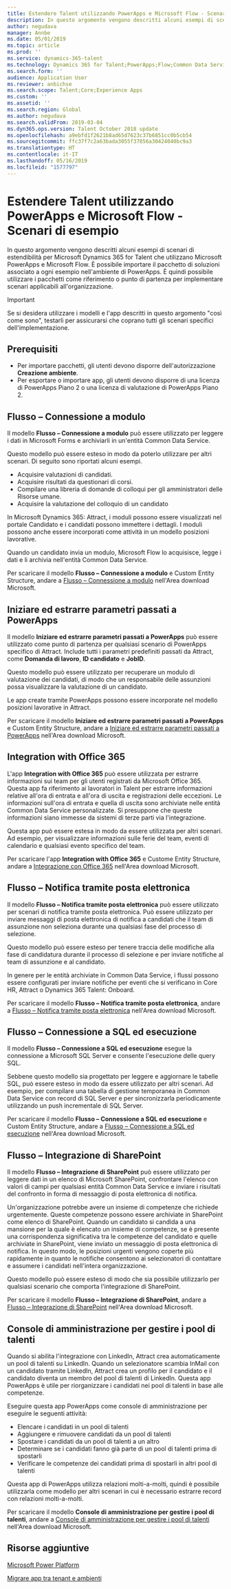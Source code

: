 ```yaml
---
title: Estendere Talent utilizzando PowerApps e Microsoft Flow - Scenari di esempio
description: In questo argomento vengono descritti alcuni esempi di scenari di estendibilità per Microsoft Dynamics 365 for Talent che utilizzano Microsoft PowerApps e Microsoft Flow.
author: negudava
manager: Annbe
ms.date: 05/01/2019
ms.topic: article
ms.prod: ''
ms.service: dynamics-365-talent
ms.technology: Dynamics 365 for Talent;PowerApps;Flow;Common Data Service
ms.search.form: ''
audience: Application User
ms.reviewer: anbichse
ms.search.scope: Talent;Core;Experience Apps
ms.custom: ''
ms.assetid: ''
ms.search.region: Global
ms.author: negudava
ms.search.validFrom: 2019-03-04
ms.dyn365.ops.version: Talent October 2018 update
ms.openlocfilehash: a9ebfd1f2621b8ad65d7623c37b6851cc0b5cb54
ms.sourcegitcommit: ffc37f7c2a63bada3055f37856a30424040bc9a3
ms.translationtype: HT
ms.contentlocale: it-IT
ms.lasthandoff: 05/16/2019
ms.locfileid: "1577797"
---
```

# <a name="extend-talent-by-using-powerapps-and-microsoft-flow---example-scenarios"></a>Estendere Talent utilizzando PowerApps e Microsoft Flow - Scenari di esempio

In questo argomento vengono descritti alcuni esempi di scenari di estendibilità per Microsoft Dynamics 365 for Talent che utilizzano Microsoft PowerApps e Microsoft Flow. È possibile importare il pacchetto di soluzioni associato a ogni esempio nell'ambiente di PowerApps. È quindi possibile utilizzare i pacchetti come riferimento o punto di partenza per implementare scenari applicabili all'organizzazione.

> [!IMPORTANT]
> Se si desidera utilizzare i modelli e l'app descritti in questo argomento "così come sono", testarli per assicurarsi che coprano tutti gli scenari specifici dell'implementazione.


## <a name="prerequisites"></a>Prerequisiti

- Per importare pacchetti, gli utenti devono disporre dell'autorizzazione **Creazione ambiente**.
- Per esportare o importare app, gli utenti devono disporre di una licenza di PowerApps Piano 2 o una licenza di valutazione di PowerApps Piano 2.

## <a name="flow--form-connect"></a>Flusso – Connessione a modulo

Il modello **Flusso – Connessione a modulo** può essere utilizzato per leggere i dati in Microsoft Forms e archiviarli in un'entità Common Data Service.

Questo modello può essere esteso in modo da poterlo utilizzare per altri scenari. Di seguito sono riportati alcuni esempi.

- Acquisire valutazioni di candidati.
- Acquisire risultati da questionari di corsi.
- Compilare una libreria di domande di colloqui per gli amministratori delle Risorse umane.
- Acquisire la valutazione del colloquio di un candidato

In Microsoft Dynamics 365: Attract, i moduli possono essere visualizzati nel portale Candidato e i candidati possono immettere i dettagli. I moduli possono anche essere incorporati come attività in un modello posizioni lavorative.

Quando un candidato invia un modulo, Microsoft Flow lo acquisisce, legge i dati e li archivia nell'entità Common Data Service.

Per scaricare il modello **Flusso – Connessione a modulo** e Custom Entity Structure, andare a [Flusso – Connessione a modulo](https://go.microsoft.com/fwlink/?linkid=2081988) nell'Area download Microsoft.

## <a name="initiate-and-extract-parameters-passed-to-powerapps"></a>Iniziare ed estrarre parametri passati a PowerApps

Il modello **Iniziare ed estrarre parametri passati a PowerApps** può essere utilizzato come punto di partenza per qualsiasi scenario di PowerApps specifico di Attract. Include tutti i parametri predefiniti passati da Attract, come **Domanda di lavoro**, **ID candidato** e **JobID**.

Questo modello può essere utilizzato per recuperare un modulo di valutazione dei candidati, di modo che un responsabile delle assunzioni possa visualizzare la valutazione di un candidato.

Le app create tramite PowerApps possono essere incorporate nel modello posizioni lavorative in Attract.

Per scaricare il modello **Iniziare ed estrarre parametri passati a PowerApps** e Custom Entity Structure, andare a [Iniziare ed estrarre parametri passati a PowerApps](https://go.microsoft.com/fwlink/?linkid=2081991) nell'Area download Microsoft.

## <a name="integration-with-office-365"></a>Integration with Office 365

L'app **Integration with Office 365** può essere utilizzata per estrarre informazioni sui team per gli utenti registrati da Microsoft Office 365. Questa app fa riferimento ai lavoratori in Talent per estrarre informazioni relative all'ora di entrata e all'ora di uscita e registrazioni delle eccezioni. Le informazioni sull'ora di entrata e quella di uscita sono archiviate nelle entità Common Data Service personalizzate. Si presuppone che queste informazioni siano immesse da sistemi di terze parti via l'integrazione.

Questa app può essere estesa in modo da essere utilizzata per altri scenari. Ad esempio, per visualizzare informazioni sulle ferie del team, eventi di calendario e qualsiasi evento specifico del team.

Per scaricare l'app **Integration with Office 365** e Custome Entity Structure, andare a [Integrazione con Office 365](https://go.microsoft.com/fwlink/?linkid=2081787) nell'Area download Microsoft.

## <a name="flow--email-notification"></a>Flusso – Notifica tramite posta elettronica

Il modello **Flusso – Notifica tramite posta elettronica** può essere utilizzato per scenari di notifica tramite posta elettronica. Può essere utilizzato per inviare messaggi di posta elettronica di notifica a candidati che il team di assunzione non seleziona durante una qualsiasi fase del processo di selezione.

Questo modello può essere esteso per tenere traccia delle modifiche alla fase di candidatura durante il processo di selezione e per inviare notifiche al team di assunzione e al candidato.

In genere per le entità archiviate in Common Data Service, i flussi possono essere configurati per inviare notifiche per eventi che si verificano in Core HR, Attract o Dynamics 365 Talent: Onboard.

Per scaricare il modello **Flusso – Notifica tramite posta elettronica**, andare a [Flusso – Notifica tramite posta elettronica](https://go.microsoft.com/fwlink/?linkid=2082103) nell'Area download Microsoft.

## <a name="flow--sql-connect-and-execute"></a>Flusso – Connessione a SQL ed esecuzione

Il modello **Flusso – Connessione a SQL ed esecuzione** esegue la connessione a Microsoft SQL Server e consente l'esecuzione delle query SQL.

Sebbene questo modello sia progettato per leggere e aggiornare le tabelle SQL, può essere esteso in modo da essere utilizzato per altri scenari. Ad esempio, per compilare una tabella di gestione temporanea in Common Data Service con record di SQL Server e per sincronizzarla periodicamente utilizzando un push incrementale di SQL Server.

Per scaricare il modello **Flusso – Connessione a SQL ed esecuzione** e Custom Entity Structure, andare a [Flusso – Connessione a SQL ed esecuzione](https://go.microsoft.com/fwlink/?linkid=2081789) nell'Area download Microsoft.

## <a name="flow--sharepoint-integration"></a>Flusso – Integrazione di SharePoint

Il modello **Flusso – Integrazione di SharePoint** può essere utilizzato per leggere dati in un elenco di Microsoft SharePoint, confrontare l'elenco con valori di campi per qualsiasi entità Common Data Service e inviare i risultati del confronto in forma di messaggio di posta elettronica di notifica. 

Un'organizzazione potrebbe avere un insieme di competenze che richiede urgentemente. Queste competenze possono essere archiviate in SharePoint come elenco di SharePoint. Quando un candidato si candida a una mansione per la quale è elencato un insieme di competenze, se è presente una corrispondenza significativa tra le competenze del candidato e quelle archiviate in SharePoint, viene inviato un messaggio di posta elettronica di notifica. In questo modo, le posizioni urgenti vengono coperte più rapidamente in quanto le notifiche consentono ai selezionatori di contattare e assumere i candidati nell'intera organizzazione.

Questo modello può essere esteso di modo che sia possibile utilizzarlo per qualsiasi scenario che comporta l'integrazione di SharePoint.

Per scaricare il modello **Flusso – Integrazione di SharePoint**, andare a [Flusso – Integrazione di SharePoint](https://go.microsoft.com/fwlink/?linkid=2082109) nell'Area download Microsoft.

## <a name="admin-console-to-manage-talent-pools"></a>Console di amministrazione per gestire i pool di talenti

Quando si abilita l'integrazione con LinkedIn, Attract crea automaticamente un pool di talenti su LinkedIn. Quando un selezionatore scambia InMail con un candidato tramite LinkedIn, Attract crea un profilo per il candidato e il candidato diventa un membro del pool di talenti di LinkedIn. Questa app PowerApps è utile per riorganizzare i candidati nei pool di talenti in base alle competenze.

Eseguire questa app PowerApps come console di amministrazione per eseguire le seguenti attività:

- Elencare i candidati in un pool di talenti
- Aggiungere e rimuovere candidati da un pool di talenti
- Spostare i candidati da un pool di talenti a un altro
- Determinare se i candidati fanno già parte di un pool di talenti prima di spostarli
- Verificare le competenze dei candidati prima di spostarli in altri pool di talenti

Questa app di PowerApps utilizza relazioni molti-a-molti, quindi è possibile utilizzarla come modello per altri scenari in cui è necessario estrarre record con relazioni molti-a-molti.

Per scaricare il modello **Console di amministrazione per gestire i pool di talenti**, andare a [Console di amministrazione per gestire i pool di talenti](https://www.microsoft.com/downloads/details.aspx?FamilyID=780a5eee-0e2a-4159-9a83-009f9ccdc469) nell'Area download Microsoft.

## <a name="additional-resources"></a>Risorse aggiuntive

[Microsoft Power Platform](https://docs.microsoft.com/power-platform/admin/admin-documentation)

[Migrare app tra tenant e ambienti](https://docs.microsoft.com/en-us/power-platform/admin/environment-and-tenant-migration)
